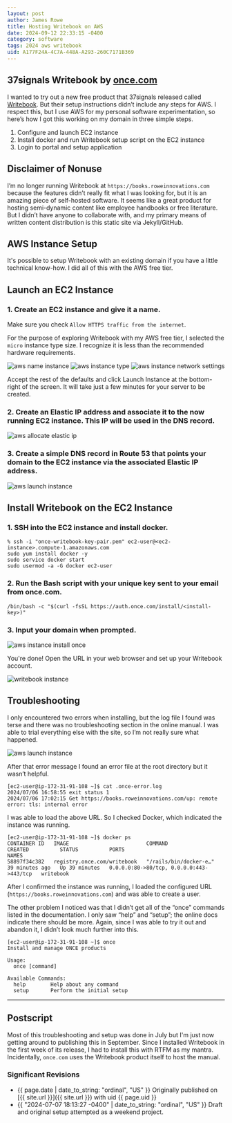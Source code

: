```yaml
---
layout: post
author: James Rowe
title: Hosting Writebook on AWS
date: 2024-09-12 22:33:15 -0400
category: software
tags: 2024 aws writebook
uid: A177F24A-4C7A-448A-A293-260C7171B369
---
```


## 37signals Writebook by [once.com](https://once.com)

I wanted to try out a new free product that 37signals released called [Writebook](https://books.37signals.com). But their setup instructions didn’t include any steps for AWS. I respect this, but I use AWS for my personal software experimentation, so here’s how I got this working on my domain in three simple steps.

1. Configure and launch EC2 instance
2. Install docker and run Writebook setup script on the EC2 instance
3. Login to portal and setup application

## Disclaimer of Nonuse

I’m no longer running Writebook at `https://books.roweinnovations.com` because the features didn’t really fit what I was looking for, but it is an amazing piece of self-hosted software. It seems like a great product for hosting semi-dynamic content like employee handbooks or free literature. But I didn’t have anyone to collaborate with, and my primary means of written content distribution is this static site via Jekyll/GitHub.

## AWS Instance Setup

It's possible to setup Writebook with an existing domain if you have a little technical know-how. I did all of this with the AWS free tier.

## Launch an EC2 Instance

### 1. Create an EC2 instance and give it a name.

Make sure you check `Allow HTTPS traffic from the internet`.

For the purpose of exploring Writebook with my AWS free tier, I selected the `micro` instance type size. I recognize it is less than the recommended hardware requirements.

<img src="/assets/posts-images/post-hosting-writebook-on-aws/aws-name-instance.png" alt="aws name instance" class="center-img img-stylish"/>

<img src="/assets/posts-images/post-hosting-writebook-on-aws/aws-instance-type.png" alt="aws instance type" class="center-img img-stylish"/>

<img src="/assets/posts-images/post-hosting-writebook-on-aws/aws-instance-network-settings.png" alt="aws instance network settings" class="center-img img-stylish"/>

Accept the rest of the defaults and click Launch Instance at the bottom-right of the screen. It will take just a few minutes for your server to be created.

### 2. Create an Elastic IP address and associate it to the now running EC2 instance. This IP will be used in the DNS record.

<img src="/assets/posts-images/post-hosting-writebook-on-aws/aws-allocate-elastic-ip.png" alt="aws allocate elastic ip" class="center-img img-stylish"/>

### 3. Create a simple DNS record in Route 53 that points your domain to the EC2 instance via the associated Elastic IP address.

<img src="/assets/posts-images/post-hosting-writebook-on-aws/aws-new-hosted-zone.png" alt="aws launch instance" class="center-img img-stylish"/>

## Install Writebook on the EC2 Instance

### 1. SSH into the EC2 instance and install docker.

```
% ssh -i "once-writebook-key-pair.pem" ec2-user@<ec2-instance>.compute-1.amazonaws.com
sudo yum install docker -y
sudo service docker start
sudo usermod -a -G docker ec2-user
```

### 2. Run the Bash script with your unique key sent to your email from once.com.

```
/bin/bash -c "$(curl -fsSL https://auth.once.com/install/<install-key>)"
```

### 3. Input your domain when prompted.

<img src="/assets/posts-images/post-hosting-writebook-on-aws/aws-instance-install-once.png" alt="aws instance install once" class="center-img img-stylish"/>

You're done! Open the URL in your web browser and set up your Writebook account.

<img src="/assets/posts-images/post-hosting-writebook-on-aws/writebook-on-books-subdomain.png" alt="writebook instance" class="center-img img-stylish"/>

## Troubleshooting

I only encountered two errors when installing, but the log file I found was terse and there was no troubleshooting section in the online manual. I was able to trial everything else with the site, so I’m not really sure what happened.

<img src="/assets/posts-images/post-hosting-writebook-on-aws/once-error-message.png" alt="aws launch instance" class="center-img img-stylish"/>

After that error message I found an error file at the root directory but it wasn’t helpful.
 
 ```
[ec2-user@ip-172-31-91-108 ~]$ cat .once-error.log 
2024/07/06 16:58:55 exit status 1
2024/07/06 17:02:15 Get https://books.roweinnovations.com/up: remote error: tls: internal error
```

I was able to load the above URL. So I checked Docker, which indicated the instance was running.

```
[ec2-user@ip-172-31-91-108 ~]$ docker ps
CONTAINER ID   IMAGE                         COMMAND                  CREATED          STATUS          PORTS                                      NAMES
58897f34c382   registry.once.com/writebook   "/rails/bin/docker-e…"   39 minutes ago   Up 39 minutes   0.0.0.0:80->80/tcp, 0.0.0.0:443->443/tcp   writebook 
```
 
After I confirmed the instance was running, I loaded the configured URL (`https://books.roweinnovations.com`) and was able to create a user.

The other problem I noticed was that I didn’t get all of the “once” commands listed in the documentation. I only saw “help” and “setup”; the online docs indicate there should be more. Again, since I was able to try it out and abandon it, I didn’t look much further into this.

```
[ec2-user@ip-172-31-91-108 ~]$ once
Install and manage ONCE products

Usage:
  once [command]

Available Commands:
  help        Help about any command
  setup       Perform the initial setup
```

---

## Postscript

Most of this troubleshooting and setup was done in July but I'm just now getting around to publishing this in September. Since I installed Writebook in the first week of its release, I had to install this with RTFM as my mantra. Incidentally, `once.com` uses the Writebook product itself to host the manual.

### Significant Revisions

- {{ page.date | date_to_string: "ordinal", "US" }} Originally published on [{{ site.url }}]({{ site.url }}) with uid {{ page.uid }}
- {{ "2024-07-07 18:13:27 -0400" | date_to_string: "ordinal", "US" }} Draft and original setup attempted as a weekend project.